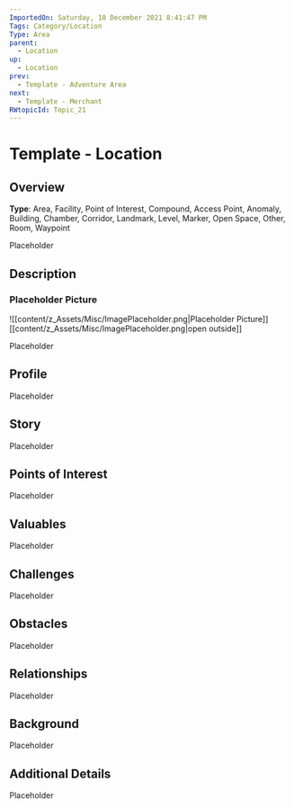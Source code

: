 ```yaml
---
ImportedOn: Saturday, 18 December 2021 8:41:47 PM
Tags: Category/Location
Type: Area
parent:
  - Location
up:
  - Location
prev:
  - Template - Adventure Area
next:
  - Template - Merchant
RWtopicId: Topic_21
---
```

# Template - Location
## Overview
**Type**: Area, Facility, Point of Interest, Compound, Access Point, Anomaly, Building, Chamber, Corridor, Landmark, Level, Marker, Open Space, Other, Room, Waypoint

Placeholder

## Description
### Placeholder Picture
![[content/z_Assets/Misc/ImagePlaceholder.png|Placeholder Picture]]
[[content/z_Assets/Misc/ImagePlaceholder.png|open outside]]

Placeholder

## Profile
Placeholder

## Story
Placeholder

## Points of Interest
Placeholder

## Valuables
Placeholder

## Challenges
Placeholder

## Obstacles
Placeholder

## Relationships
Placeholder

## Background
Placeholder

## Additional Details
Placeholder

